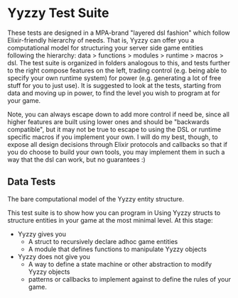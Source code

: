 # Yyzzy Test Suite
These tests are designed in a MPA-brand "layered dsl fashion" which follow Elixir-friendly hierarchy of needs. That is, Yyzzy can offer you a computational model for structuring your server side game entities following the hierarchy:
data > functions > modules > runtime > macros > dsl.
The test suite is organized in folders analogous to this, and tests further to the right compose features on the left, trading control (e.g. being able to specify your own runtime system) for power (e.g. generating a lot of free stuff for you to just use). It is suggested to look at the tests, starting from data and moving up in power, to find the level you wish to program at for your game.

Note, you can always escape down to add more control if need be, since all higher features are built using lower ones and should be "backwards compatible", but it may not be true to escape to using the DSL or runtime specific macros if you implement your own. I will do my best, though, to expose all design decisions through Elixir protocols and callbacks so that if you do choose to build your own tools, you may implement them in such a way that the dsl can work, but no guarantees :)

## Data Tests
The bare computational model of the Yyzzy entity structure.

This test suite is to show how you can program in Using Yyzzy structs to
structure entities in your game at the most minimal level. At this stage:
- Yyzzy gives you
  - A struct to recursively declare adhoc game entities
  - A module that defines functions to manipulate Yyzzy objects
- Yyzzy does not give you
  - A way to define a state machine or other abstraction to modify Yyzzy objects
  - patterns or callbacks to implement against to define the rules of your game.

